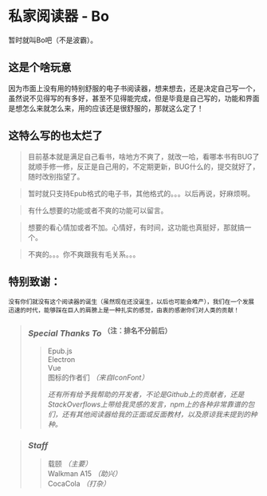 # 私家阅读器 - Bo
暂时就叫Bo吧（不是波霸）。

## 这是个啥玩意
因为市面上没有用的特别舒服的电子书阅读器，想来想去，还是决定自己写一个，虽然说不见得写的有多好，甚至不见得能完成，但是毕竟是自己写的，功能和界面是想怎么来就怎么来，用的应该还是很舒服的，那就这么定了！

## 这特么写的也太烂了
    
>目前基本就是满足自己看书，啥地方不爽了，就改一哈，看哪本书有BUG了就顺手修一修，反正是自己用的，不定期更新，BUG什么的，提交就好了，随时改别指望了。  

>暂时就只支持Epub格式的电子书，其他格式的。。。以后再说，好麻烦啊。  

>有什么想要的功能或者不爽的功能可以留言。  

>想要的看心情加或者不加。心情好，有时间，这功能也真挺好，那就搞一个。  

>不爽的。。。你不爽跟我有毛关系。。。  

## 特别致谢：
```
没有你们就没有这个阅读器的诞生（虽然现在还没诞生，以后也可能会难产），我们在一个发展迅速的时代，能够踩在巨人的肩膀上是一种扎实的感觉，由衷的感谢你们对人类的贡献！  
```

>### *Special Thanks To* <sup>（注：排名不分前后）</sup>
>>Epub.js    
>>Electron  
>>Vue  
>>图标的作者们 *（来自IconFont）*
>>
>>*还有所有给予我帮助的开发者，不论是Github上的贡献者，还是StackOverflows上带给我灵感的发言，npm上的各种非常靠谱的包们，还有其他阅读器给我的正面或反面教材，以及原谅我未提到的种种。*

>### *Staff*
>>载颐 *（主要）*  
>>Walkman A15 *（助兴）*  
>>CocaCola *（打杂）*  